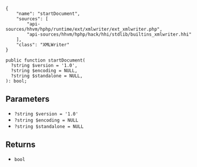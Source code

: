 ``` yamlmeta
{
    "name": "startDocument",
    "sources": [
        "api-sources/hhvm/hphp/runtime/ext/xmlwriter/ext_xmlwriter.php",
        "api-sources/hhvm/hphp/hack/hhi/stdlib/builtins_xmlwriter.hhi"
    ],
    "class": "XMLWriter"
}
```




``` Hack
public function startDocument(
  ?string $version = '1.0',
  ?string $encoding = NULL,
  ?string $standalone = NULL,
): bool;
```




## Parameters




+ ` ?string $version = '1.0' `
+ ` ?string $encoding = NULL `
+ ` ?string $standalone = NULL `




## Returns




* ` bool `
<!-- HHAPIDOC -->
